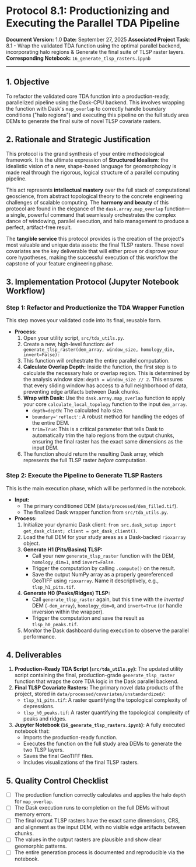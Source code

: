 # Protocol 8.1: Productionizing and Executing the Parallel TDA Pipeline

**Document Version:** 1.0
**Date:** September 27, 2025
**Associated Project Task:** 8.1 - Wrap the validated TDA function using the optimal parallel backend, incorporating halo regions & Generate the final suite of TLSP raster layers.
**Corresponding Notebook:** `16_generate_tlsp_rasters.ipynb`

---

## 1. Objective

To refactor the validated core TDA function into a production-ready, parallelized pipeline using the Dask-CPU backend. This involves wrapping the function with Dask's `map_overlap` to correctly handle boundary conditions ("halo regions") and executing this pipeline on the full study area DEMs to generate the final suite of novel TLSP covariate rasters.

## 2. Rationale and Strategic Justification

This protocol is the grand synthesis of your entire methodological framework. It is the ultimate expression of **Structured Idealism**: the idealistic vision of a new, shape-based language for geomorphology is made real through the rigorous, logical structure of a parallel computing pipeline.

This act represents **intellectual mastery** over the full stack of computational geoscience, from abstract topological theory to the concrete engineering challenges of scalable computing. The **harmony and beauty** of this protocol are found in the elegance of the `dask.array.map_overlap` function—a single, powerful command that seamlessly orchestrates the complex dance of windowing, parallel execution, and halo management to produce a perfect, artifact-free result.

The **tangible service** this protocol provides is the creation of the project's most valuable and unique data assets: the final TLSP rasters. These novel covariates are the key deliverable that will either prove or disprove your core hypotheses, making the successful execution of this workflow the capstone of your feature engineering phase.

## 3. Implementation Protocol (Jupyter Notebook Workflow)

### Step 1: Refactor and Productionize the TDA Wrapper Function
This step moves your validated code into its final, reusable form.

* **Process:**
    1.  Open your utility script, `src/tda_utils.py`.
    2.  Create a new, high-level function: `def generate_tlsp_raster(dem_array, window_size, homology_dim, invert=False):`
    3.  This function will orchestrate the entire parallel computation.
    4.  **Calculate Overlap Depth:** Inside the function, the first step is to calculate the necessary halo or overlap region. This is determined by the analysis window size: `depth = window_size // 2`. This ensures that every sliding window has access to a full neighborhood of data, preventing edge artifacts between Dask chunks.
    5.  **Wrap with Dask:** Use the `dask.array.map_overlap` function to apply your core `calculate_local_topology` function to the input `dem_array`.
        * `depth=depth`: The calculated halo size.
        * `boundary='reflect'`: A robust method for handling the edges of the entire DEM.
        * `trim=True`: This is a critical parameter that tells Dask to automatically trim the halo regions from the output chunks, ensuring the final raster has the exact same dimensions as the input DEM.
    6.  The function should return the resulting Dask array, which represents the full TLSP raster *before* computation.

### Step 2: Execute the Pipeline to Generate TLSP Rasters
This is the main execution phase, which will be performed in the notebook.

* **Input:**
    * The primary conditioned DEM (`data/processed/dem_filled.tif`).
    * The finalized Dask wrapper function from `src/tda_utils.py`.
* **Process:**
    1.  Initialize your dynamic Dask client: `from src.dask_setup import get_dask_client; client = get_dask_client()`.
    2.  Load the full DEM for your study areas as a Dask-backed `rioxarray` object.
    3.  **Generate H1 (Pits/Basins) TLSP:**
        * Call your new `generate_tlsp_raster` function with the DEM, `homology_dim=1`, and `invert=False`.
        * Trigger the computation by calling `.compute()` on the result.
        * Save the output NumPy array as a properly georeferenced GeoTIFF using `rioxarray`. Name it descriptively, e.g., `tlsp_h1_pits.tif`.
    4.  **Generate H0 (Peaks/Ridges) TLSP:**
        * Call `generate_tlsp_raster` again, but this time with the *inverted* DEM (`-dem_array`), `homology_dim=0`, and `invert=True` (or handle inversion within the wrapper).
        * Trigger the computation and save the result as `tlsp_h0_peaks.tif`.
    5.  Monitor the Dask dashboard during execution to observe the parallel performance.



## 4. Deliverables

1.  **Production-Ready TDA Script (`src/tda_utils.py`)**: The updated utility script containing the final, production-grade `generate_tlsp_raster` function that wraps the core TDA logic in the Dask parallel backend.
2.  **Final TLSP Covariate Rasters:** The primary novel data products of the project, stored in `data/processed/covariates/unstandardized/`:
    * `tlsp_h1_pits.tif`: A raster quantifying the topological complexity of depressions.
    * `tlsp_h0_peaks.tif`: A raster quantifying the topological complexity of peaks and ridges.
3.  **Jupyter Notebook (`16_generate_tlsp_rasters.ipynb`)**: A fully executed notebook that:
    * Imports the production-ready function.
    * Executes the function on the full study area DEMs to generate the two TLSP layers.
    * Saves the final GeoTIFF files.
    * Includes visualizations of the final TLSP rasters.

## 5. Quality Control Checklist

* [ ] The production function correctly calculates and applies the halo `depth` for `map_overlap`.
* [ ] The Dask execution runs to completion on the full DEMs without memory errors.
* [ ] The final output TLSP rasters have the exact same dimensions, CRS, and alignment as the input DEM, with no visible edge artifacts between chunks.
* [ ] The values in the output rasters are plausible and show clear geomorphic patterns.
* [ ] The entire generation process is documented and reproducible via the notebook.
